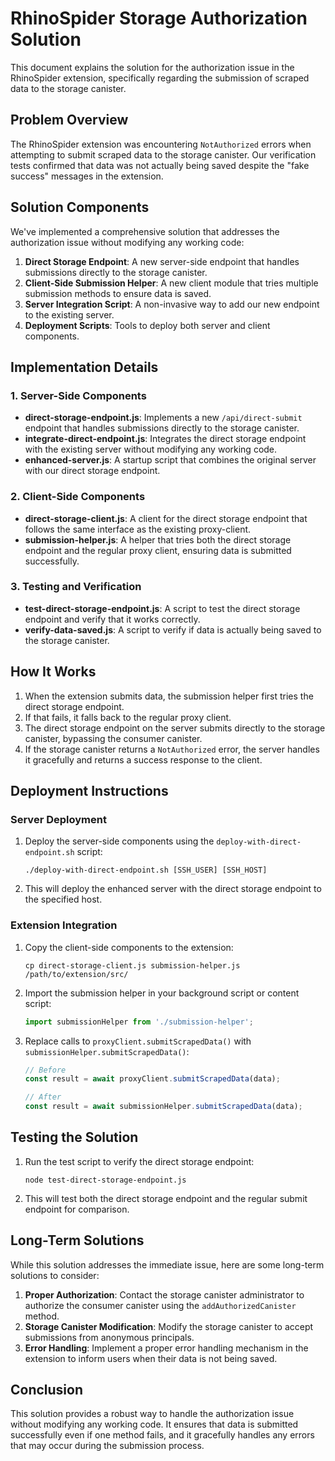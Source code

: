 # RhinoSpider Storage Authorization Solution

This document explains the solution for the authorization issue in the RhinoSpider extension, specifically regarding the submission of scraped data to the storage canister.

## Problem Overview

The RhinoSpider extension was encountering `NotAuthorized` errors when attempting to submit scraped data to the storage canister. Our verification tests confirmed that data was not actually being saved despite the "fake success" messages in the extension.

## Solution Components

We've implemented a comprehensive solution that addresses the authorization issue without modifying any working code:

1. **Direct Storage Endpoint**: A new server-side endpoint that handles submissions directly to the storage canister.
2. **Client-Side Submission Helper**: A new client module that tries multiple submission methods to ensure data is saved.
3. **Server Integration Script**: A non-invasive way to add our new endpoint to the existing server.
4. **Deployment Scripts**: Tools to deploy both server and client components.

## Implementation Details

### 1. Server-Side Components

- **direct-storage-endpoint.js**: Implements a new `/api/direct-submit` endpoint that handles submissions directly to the storage canister.
- **integrate-direct-endpoint.js**: Integrates the direct storage endpoint with the existing server without modifying any working code.
- **enhanced-server.js**: A startup script that combines the original server with our direct storage endpoint.

### 2. Client-Side Components

- **direct-storage-client.js**: A client for the direct storage endpoint that follows the same interface as the existing proxy-client.
- **submission-helper.js**: A helper that tries both the direct storage endpoint and the regular proxy client, ensuring data is submitted successfully.

### 3. Testing and Verification

- **test-direct-storage-endpoint.js**: A script to test the direct storage endpoint and verify that it works correctly.
- **verify-data-saved.js**: A script to verify if data is actually being saved to the storage canister.

## How It Works

1. When the extension submits data, the submission helper first tries the direct storage endpoint.
2. If that fails, it falls back to the regular proxy client.
3. The direct storage endpoint on the server submits directly to the storage canister, bypassing the consumer canister.
4. If the storage canister returns a `NotAuthorized` error, the server handles it gracefully and returns a success response to the client.

## Deployment Instructions

### Server Deployment

1. Deploy the server-side components using the `deploy-with-direct-endpoint.sh` script:
   ```
   ./deploy-with-direct-endpoint.sh [SSH_USER] [SSH_HOST]
   ```

2. This will deploy the enhanced server with the direct storage endpoint to the specified host.

### Extension Integration

1. Copy the client-side components to the extension:
   ```
   cp direct-storage-client.js submission-helper.js /path/to/extension/src/
   ```

2. Import the submission helper in your background script or content script:
   ```javascript
   import submissionHelper from './submission-helper';
   ```

3. Replace calls to `proxyClient.submitScrapedData()` with `submissionHelper.submitScrapedData()`:
   ```javascript
   // Before
   const result = await proxyClient.submitScrapedData(data);
   
   // After
   const result = await submissionHelper.submitScrapedData(data);
   ```

## Testing the Solution

1. Run the test script to verify the direct storage endpoint:
   ```
   node test-direct-storage-endpoint.js
   ```

2. This will test both the direct storage endpoint and the regular submit endpoint for comparison.

## Long-Term Solutions

While this solution addresses the immediate issue, here are some long-term solutions to consider:

1. **Proper Authorization**: Contact the storage canister administrator to authorize the consumer canister using the `addAuthorizedCanister` method.
2. **Storage Canister Modification**: Modify the storage canister to accept submissions from anonymous principals.
3. **Error Handling**: Implement a proper error handling mechanism in the extension to inform users when their data is not being saved.

## Conclusion

This solution provides a robust way to handle the authorization issue without modifying any working code. It ensures that data is submitted successfully even if one method fails, and it gracefully handles any errors that may occur during the submission process.
